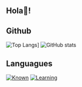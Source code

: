 <h2 align="left">Hola👋!

## Github
![Top Langs](https://skillicons.dev/icons?i=java,kotlin,c,php,html,css,net,redis,mongo,mysql,maven,idea,ps)]
![GitHub stats](https://github-readme-stats.vercel.app/api?username=Faab1to&show_icons=true&theme=radical)

## Languagues

[![Known](https://skillicons.dev/icons?i=python,java,mysql,bash)](https://skillicons.dev)
[![Learning](https://skillicons.dev/icons?i=javascript)](https://skillicons.dev)
